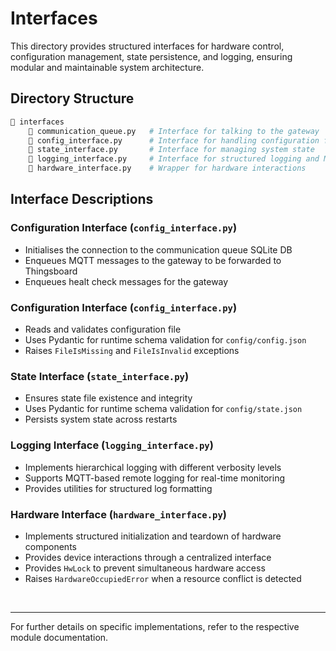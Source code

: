 # Interfaces

This directory provides structured interfaces for hardware control, configuration management, state persistence, and logging, ensuring modular and maintainable system architecture.

## Directory Structure

```bash
📁 interfaces
    📄 communication_queue.py   # Interface for talking to the gateway
    📄 config_interface.py      # Interface for handling configuration file
    📄 state_interface.py       # Interface for managing system state
    📄 logging_interface.py     # Interface for structured logging and MQTT support
    📄 hardware_interface.py    # Wrapper for hardware interactions
```

## Interface Descriptions

### **Configuration Interface (`config_interface.py`)**

- Initialises the connection to the communication queue SQLite DB
- Enqueues MQTT messages to the gateway to be forwarded to Thingsboard
- Enqueues healt check messages for the gateway

### **Configuration Interface (`config_interface.py`)**

- Reads and validates configuration file
- Uses Pydantic for runtime schema validation for `config/config.json`
- Raises `FileIsMissing` and `FileIsInvalid` exceptions

### **State Interface (`state_interface.py`)**

- Ensures state file existence and integrity
- Uses Pydantic for runtime schema validation for `config/state.json`
- Persists system state across restarts

### **Logging Interface (`logging_interface.py`)**

- Implements hierarchical logging with different verbosity levels
- Supports MQTT-based remote logging for real-time monitoring
- Provides utilities for structured log formatting

### **Hardware Interface (`hardware_interface.py`)**

- Implements structured initialization and teardown of hardware components
- Provides device interactions through a centralized interface
- Provides `HwLock` to prevent simultaneous hardware access
- Raises `HardwareOccupiedError` when a resource conflict is detected

<br>

---

For further details on specific implementations, refer to the respective module documentation.

